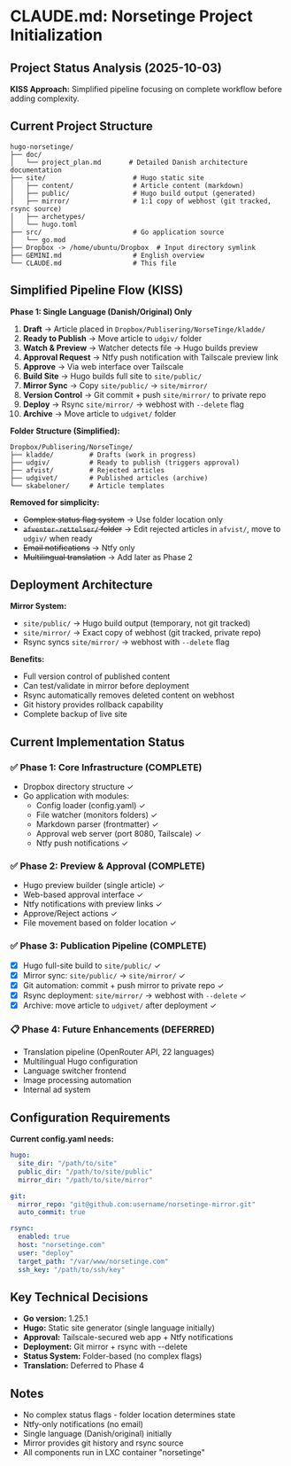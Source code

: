 # CLAUDE.md: Norsetinge Project Initialization

## Project Status Analysis (2025-10-03)

**KISS Approach:** Simplified pipeline focusing on complete workflow before adding complexity.

## Current Project Structure

```
hugo-norsetinge/
├── doc/
│   └── project_plan.md       # Detailed Danish architecture documentation
├── site/                      # Hugo static site
│   ├── content/               # Article content (markdown)
│   ├── public/                # Hugo build output (generated)
│   ├── mirror/                # 1:1 copy of webhost (git tracked, rsync source)
│   ├── archetypes/
│   └── hugo.toml
├── src/                       # Go application source
│   └── go.mod
├── Dropbox -> /home/ubuntu/Dropbox  # Input directory symlink
├── GEMINI.md                  # English overview
└── CLAUDE.md                  # This file
```

## Simplified Pipeline Flow (KISS)

**Phase 1: Single Language (Danish/Original) Only**

1. **Draft** → Article placed in `Dropbox/Publisering/NorseTinge/kladde/`
2. **Ready to Publish** → Move article to `udgiv/` folder
3. **Watch & Preview** → Watcher detects file → Hugo builds preview
4. **Approval Request** → Ntfy push notification with Tailscale preview link
5. **Approve** → Via web interface over Tailscale
6. **Build Site** → Hugo builds full site to `site/public/`
7. **Mirror Sync** → Copy `site/public/` → `site/mirror/`
8. **Version Control** → Git commit + push `site/mirror/` to private repo
9. **Deploy** → Rsync `site/mirror/` → webhost with `--delete` flag
10. **Archive** → Move article to `udgivet/` folder

**Folder Structure (Simplified):**
```
Dropbox/Publisering/NorseTinge/
├── kladde/         # Drafts (work in progress)
├── udgiv/          # Ready to publish (triggers approval)
├── afvist/         # Rejected articles
├── udgivet/        # Published articles (archive)
└── skabeloner/     # Article templates
```

**Removed for simplicity:**
- ~~Complex status flag system~~ → Use folder location only
- ~~`afventer-rettelser/` folder~~ → Edit rejected articles in `afvist/`, move to `udgiv/` when ready
- ~~Email notifications~~ → Ntfy only
- ~~Multilingual translation~~ → Add later as Phase 2

## Deployment Architecture

**Mirror System:**
- `site/public/` → Hugo build output (temporary, not git tracked)
- `site/mirror/` → Exact copy of webhost (git tracked, private repo)
- Rsync syncs `site/mirror/` → webhost with `--delete` flag

**Benefits:**
- Full version control of published content
- Can test/validate in mirror before deployment
- Rsync automatically removes deleted content on webhost
- Git history provides rollback capability
- Complete backup of live site

## Current Implementation Status

### ✅ Phase 1: Core Infrastructure (COMPLETE)
- Dropbox directory structure ✓
- Go application with modules:
  - Config loader (config.yaml) ✓
  - File watcher (monitors folders) ✓
  - Markdown parser (frontmatter) ✓
  - Approval web server (port 8080, Tailscale) ✓
  - Ntfy push notifications ✓

### ✅ Phase 2: Preview & Approval (COMPLETE)
- Hugo preview builder (single article) ✓
- Web-based approval interface ✓
- Ntfy notifications with preview links ✓
- Approve/Reject actions ✓
- File movement based on folder location ✓

### ✅ Phase 3: Publication Pipeline (COMPLETE)
- [x] Hugo full-site build to `site/public/` ✓
- [x] Mirror sync: `site/public/` → `site/mirror/` ✓
- [x] Git automation: commit + push mirror to private repo ✓
- [x] Rsync deployment: `site/mirror/` → webhost with `--delete` ✓
- [x] Archive: move article to `udgivet/` after deployment ✓

### 📋 Phase 4: Future Enhancements (DEFERRED)
- Translation pipeline (OpenRouter API, 22 languages)
- Multilingual Hugo configuration
- Language switcher frontend
- Image processing automation
- Internal ad system

## Configuration Requirements

**Current config.yaml needs:**
```yaml
hugo:
  site_dir: "/path/to/site"
  public_dir: "/path/to/site/public"
  mirror_dir: "/path/to/site/mirror"

git:
  mirror_repo: "git@github.com:username/norsetinge-mirror.git"
  auto_commit: true

rsync:
  enabled: true
  host: "norsetinge.com"
  user: "deploy"
  target_path: "/var/www/norsetinge.com"
  ssh_key: "/path/to/ssh/key"
```

## Key Technical Decisions

- **Go version:** 1.25.1
- **Hugo:** Static site generator (single language initially)
- **Approval:** Tailscale-secured web app + Ntfy notifications
- **Deployment:** Git mirror + rsync with --delete
- **Status System:** Folder-based (no complex flags)
- **Translation:** Deferred to Phase 4

## Notes

- No complex status flags - folder location determines state
- Ntfy-only notifications (no email)
- Single language (Danish/original) initially
- Mirror provides git history and rsync source
- All components run in LXC container "norsetinge"
